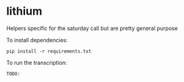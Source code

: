 # lithium
Helpers specific for the saturday call but are pretty general purpose


To install dependencies:

```
pip install -r requirements.txt
```

To run the transcription:

```
TODO:
```